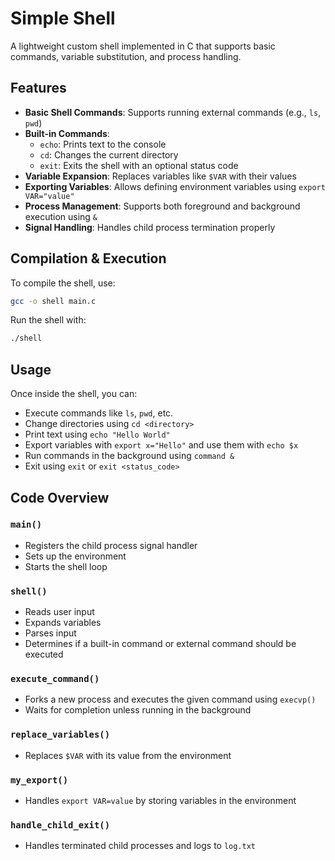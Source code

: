 # Simple Shell

A lightweight custom shell implemented in C that supports basic commands, variable substitution, and process handling.

## Features
- **Basic Shell Commands**: Supports running external commands (e.g., `ls`, `pwd`)
- **Built-in Commands**:
  - `echo`: Prints text to the console
  - `cd`: Changes the current directory
  - `exit`: Exits the shell with an optional status code
- **Variable Expansion**: Replaces variables like `$VAR` with their values
- **Exporting Variables**: Allows defining environment variables using `export VAR="value"`
- **Process Management**: Supports both foreground and background execution using `&`
- **Signal Handling**: Handles child process termination properly

## Compilation & Execution
To compile the shell, use:
```sh
gcc -o shell main.c
```

Run the shell with:
```sh
./shell
```

## Usage
Once inside the shell, you can:
- Execute commands like `ls`, `pwd`, etc.
- Change directories using `cd <directory>`
- Print text using `echo "Hello World"`
- Export variables with `export x="Hello"` and use them with `echo $x`
- Run commands in the background using `command &`
- Exit using `exit` or `exit <status_code>`

## Code Overview
### `main()`
- Registers the child process signal handler
- Sets up the environment
- Starts the shell loop

### `shell()`
- Reads user input
- Expands variables
- Parses input
- Determines if a built-in command or external command should be executed

### `execute_command()`
- Forks a new process and executes the given command using `execvp()`
- Waits for completion unless running in the background

### `replace_variables()`
- Replaces `$VAR` with its value from the environment

### `my_export()`
- Handles `export VAR=value` by storing variables in the environment

### `handle_child_exit()`
- Handles terminated child processes and logs to `log.txt`
